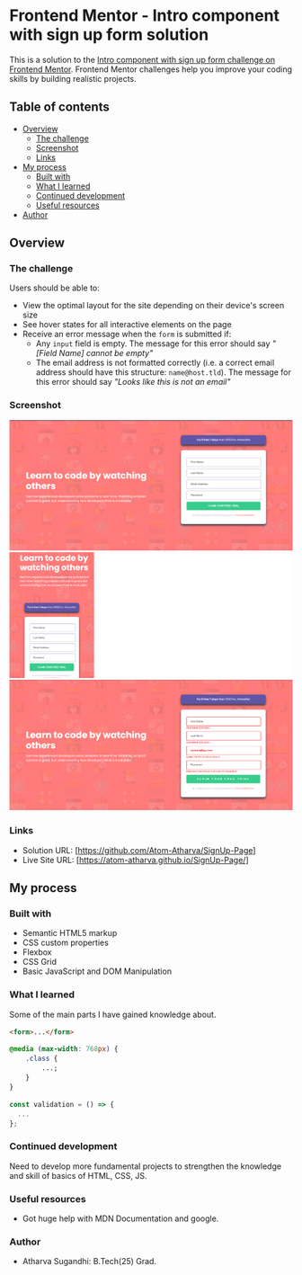 # Frontend Mentor - Intro component with sign up form solution

This is a solution to the [Intro component with sign up form challenge on Frontend Mentor](https://www.frontendmentor.io/challenges/intro-component-with-signup-form-5cf91bd49edda32581d28fd1). Frontend Mentor challenges help you improve your coding skills by building realistic projects.

## Table of contents

-   [Overview](#overview)
    -   [The challenge](#the-challenge)
    -   [Screenshot](#screenshot)
    -   [Links](#links)
-   [My process](#my-process)
    -   [Built with](#built-with)
    -   [What I learned](#what-i-learned)
    -   [Continued development](#continued-development)
    -   [Useful resources](#useful-resources)
-   [Author](#author)

## Overview

### The challenge

Users should be able to:

-   View the optimal layout for the site depending on their device's screen size
-   See hover states for all interactive elements on the page
-   Receive an error message when the `form` is submitted if:
    -   Any `input` field is empty. The message for this error should say _"[Field Name] cannot be empty"_
    -   The email address is not formatted correctly (i.e. a correct email address should have this structure: `name@host.tld`). The message for this error should say _"Looks like this is not an email"_

### Screenshot

![](./screenshot/Signup.png)
![](./screenshot/Signup-responsive.png)
![](./screenshot/Signup-submit.png)

### Links

-   Solution URL: [https://github.com/Atom-Atharva/SignUp-Page]
-   Live Site URL: [https://atom-atharva.github.io/SignUp-Page/]

## My process

### Built with

-   Semantic HTML5 markup
-   CSS custom properties
-   Flexbox
-   CSS Grid
-   Basic JavaScript and DOM Manipulation

### What I learned

Some of the main parts I have gained knowledge about.

```html
<form>...</form>
```

```css
@media (max-width: 768px) {
    .class {
        ...;
    }
}
```

```js
const validation = () => {
  ...
};
```

### Continued development

Need to develop more fundamental projects to strengthen the knowledge and skill of basics of HTML, CSS, JS.

### Useful resources

-   Got huge help with MDN Documentation and google.

### Author

-   Atharva Sugandhi: B.Tech(25) Grad.
